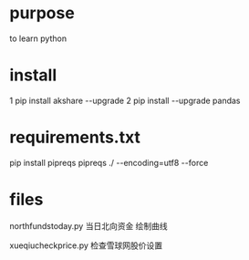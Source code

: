 # purpose
to learn python 

# install
1 pip install akshare --upgrade
2 pip install --upgrade pandas

# requirements.txt
pip install pipreqs
pipreqs ./ --encoding=utf8  --force
# files
northfundstoday.py
当日北向资金 绘制曲线

xueqiucheckprice.py
检查雪球网股价设置
